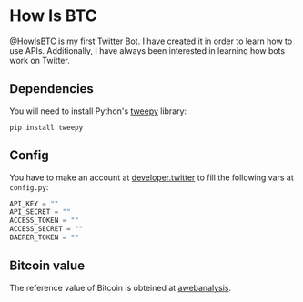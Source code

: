 # How Is BTC
[@HowIsBTC](https://twitter.com/HowIsBTC) is my first Twitter Bot. I have created it in order to learn how to use APIs. Additionally, I have always been interested in learning how bots work on Twitter.

## Dependencies
You will need to install Python's [tweepy](https://www.tweepy.org/) library:

```
pip install tweepy
```
## Config
You have to make an account at [developer.twitter](https://developer.twitter.com/) to fill the following vars at `config.py`:

```python
API_KEY = ""
API_SECRET = ""
ACCESS_TOKEN = ""
ACCESS_SECRET = ""
BAERER_TOKEN = ""
```
## Bitcoin value
The reference value of Bitcoin is obteined at [awebanalysis](https://awebanalysis.com/).
